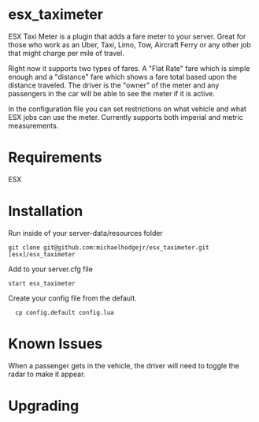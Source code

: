 # esx_taximeter

ESX Taxi Meter is a plugin that adds a fare meter to your server. Great for those
who work as an Uber, Taxi, Limo, Tow, Aircraft Ferry or any other job that might
charge per mile of travel.

Right now it supports two types of fares. A "Flat Rate" fare which is simple
enough and a "distance" fare which shows a fare total based upon the distance
traveled. The driver is the "owner" of the meter and any passengers in the car
will be able to see the meter if it is active.

In the configuration file you can set restrictions on what vehicle and what ESX
jobs can use the meter. Currently supports both imperial and metric measurements.

# Requirements
ESX

# Installation
Run inside of your server-data/resources folder

```
git clone git@github.com:michaelhodgejr/esx_taximeter.git [esx]/esx_taximeter
```

Add to your server.cfg file

```
start esx_taximeter
```

Create your config file from the default.

```
  cp config.default config.lua
```
# Known Issues
When a passenger gets in the vehicle, the driver will need to toggle the radar to
make it appear.

# Upgrading
